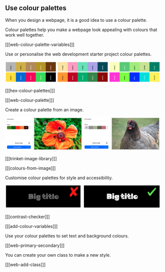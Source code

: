 ## Use colour palettes

When you design a webpage, it is a good idea to use a colour palette.

Colour palettes help you make a webpage look appealing with colours that work well together.

[[[web-colour-palette-variables]]]

Use or personalise the web development starter project colour palettes.

![Examples of colour palettes in strips.](images/palette-examples.png)

[[[hex-colour-palettes]]]

[[[web-colour-palette]]]

Create a colour palette from an image.

![Examples of colour palettes from images.](images/image-palette.png)

[[[trinket-image-library]]]

[[[colours-from-image]]]

Customise colour palettes for style and accessibility.

![Examples of one secondary palette with bad contrast and one with good contrast.](images/contrast-examples.png)

[[[contrast-checker]]]

[[[add-colour-variables]]]

Use your colour palettes to set text and background colours.

[[[web-primary-secondary]]]

You can create your own class to make a new style.

[[[web-add-class]]]
